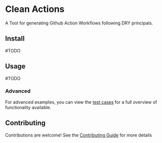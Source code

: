 # Clean Actions

A Tool for generating Github Action Workflows following DRY principals.

## Install

\#TODO

## Usage

\#TODO

### Advanced

For advanced examples, you can view the [test cases][test-cases] for a full overview
of functionality available.

## Contributing

Contributions are welcome! See the [Contributing Guide][contributing] for more details

[test-cases]: ./tests/cases/
[contributing]: ./contributing.md
